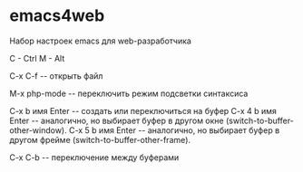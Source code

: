 # emacs4web
Набор настроек emacs для web-разработчика

C - Ctrl
M - Alt

C-x C-f -- открыть файл

M-x php-mode -- переключить режим подсветки синтаксиса

C-x b имя Enter -- создать или переключиться на буфер
C-x 4 b имя Enter -- аналогично, но выбирает буфер в другом окне (switch-to-buffer-other-window). 
C-x 5 b имя Enter -- аналогично, но выбирает буфер в другом фрейме (switch-to-buffer-other-frame).

C-x C-b -- переключение между буферами
